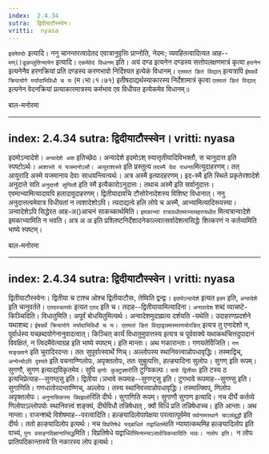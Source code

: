 ```yaml
---
index:  2.4.34
sutra:  द्विदीयाटौस्स्वेन।
vritti:  nyasa
---
```


`इदमेतदोः` इत्यादि। ननु चानन्तरत्वादेतद एवात्रानुवृत्तिः प्राप्नोति, नेदमः; व्यवहितत्वादित्यत आह-- `मण्()डूकप्लुतिन्यायेन` इत्यादि। `एकमेवेदं विधानम्` इति। अयं दण्ड इत्यनेन दण्डस्य सत्तोपलक्षणमात्रं कृत्वा `हरानेन` इत्यनेनैव हरणक्रियां प्रति दण्डस्य करणभावो निर्दिश्यत इत्येकं विधानम्। `एतमातं ङितं विद्यात्` इत्यत्रापि `ईषदर्थे क्रियायोगे मर्यादाभिविधौ च यः` (म।भा।१।७१) इतीषदाद्यर्थस्याकारस्य निर्देशामात्रं कृत्वा `एतमातं ङितं विद्यात्` इत्यनेन वेदनक्रियां प्रत्याकारमात्रस्य कर्मभाव एव विधीयत इत्येकमेव विधानम्॥




बाल-मनोरमा

---
index:  2.4.34
sutra:  द्विदीयाटौस्स्वेन।
vritti:  nyasa
---

इदमोऽन्वादेशे। `अन्वादेशे अश` इतिच्छेदः। अन्वादेशे इदमोऽश् स्यात्तृतीयादिविभक्तौ, स चानुदात्त इति स्पष्टोऽर्थः। `आशास्ते यं यजमानोऽसौ। आयुराशास्ते` इति प्रस्तुत्य `तदस्मै देवा राधन्ता`मित्युदाहरणम्। तत् आयुरादि अस्मे यजमानाय देवाः साधयन्त्वित्यर्थः। अत्र अस्मै इत्यादहरणम्। इद-स्मै इति स्थिते प्रकृतेरशादेशे अनुदात्ते सति `अनुदात्तौ सुप्पितौ` इति स्मै इत्यैकारोऽनुदात्तः। तथाच अस्मै इति सर्वानुदात्तः। एवमाभ्यामित्यादावपि हलादावुदाहरणम्। द्वितीयादावचि टौसोरेनादेशस्य विशिष्ट विधानात्। ननु अनुदात्तत्वमेवात्र विधीयतां न त्वशादेशोऽपि। त्यदाद्यत्वे हलि लोपे च अस्मै, आभ्यामित्यादिरूपस्या।ञन्वादेशेऽपि सिद्धेरत आह-अ()आचनं साकच्कार्थमिति। `इमकाभ्यां रात्रावधीतमाभ्यामहरप्यधीत` मित्यत्रान्वादेशे इमकाभ्यामिति न भवति। अत्र अ अ इति प्रश्लिष्टनिर्देशादनेकाल्त्वात्सर्वादेशत्वसिद्धेः शित्करणं न कर्तव्यमिति भाष्ये स्पष्टम्। 


बाल-मनोरमा

---
index:  2.4.34
sutra:  द्विदीयाटौस्स्वेन।
vritti:  nyasa
---

द्वितीयाटौस्स्वेनः। द्वितीया च टाश्च ओश्च द्वितीयाटौसः, तेष्विति द्वन्द्वः। `इदमोऽन्वादेशे` इत्यत `इदम` इति, `अन्वादेशे` इति चानुवर्तते। `एतदस्त्रतसोः` इत्यत `एतद` इति च। तदाह--द्वितीयायामित्यादिना। `अनावादेश` शब्दं व्याचष्टे-किञ्चिदिति। विधातुमिति। अपूर्वं बोधयितुमित्यर्थः। अन्वादेशमुदाह्मत्य दर्शयति -यथेति। उदाहरणप्रदर्शने यथाशब्द। `ईषदर्थे क्रियायोगे मर्यादाभिविधौ च यः। एतमातं ङितं विद्याद्वाक्यस्मरणयोरङित्` इत्यत्र तु एनादेशो न, पूर्वार्धस्य यच्छब्दयोगेनानुवादत्वात्। किञ्चित् कार्यं विधातुमुपात्तस्य इत्यत्र च पूर्ववाक्ये यथाकथंचित्तदुपादानं विवक्षितं, न त्विदमैवेत्याग्रह इति भाष्ये स्पष्टम्। इति मान्ताः। अथ णकारान्ताः। गणयतेर्विजिति। `गण सङ्ख्याने` इति चुरादिरदन्तः। ततः सुपूर्वात्स्वार्थे णिच्। अल्लोपस्य स्थानिवत्त्वान्नोपधावृद्धिः। तस्माद्विच्, `अन्येभ्योऽपि दृश्यते` इति वचनाण्णिलोपः, अपृक्तलोपः, ततः सुबुत्पत्तिः, हल्ङ्यादिना सुलोपः। सुगण् इति रूपम्। सुगणौ, सुगण इत्याद्यविकृतमेव। सुपि `ङ्णोः कुक्टुक्शरी`ति टुग्विकल्पः। `चयो द्वितीयाः` इति टस्य ठ इत्यभिप्रेत्याह--सुगण्ठ्सु इति। द्वितीया।ञभावे रूपमाह--सुगण्ट्सु इति। टुगभावे रूपमाह--सुगण्सु इति। सुगाणिति। गणधातोरदन्ताण्णिच्, अल्लोपः। तस्य स्थानिवत्त्वान्नोपधावृद्धिः। तस्मात्क्विप्, णिलोपः अपृक्तलोपः। `अनुनासिकस्य क्विझलो`रिति दीर्घः। सुगाणिति रूपम्। सुगाणौ सुगाण इत्यादि। नच दीर्घे कर्तव्ये णिलोपाऽल्लोपयोः स्थानिवत्त्वं शङ्क्यं, दीर्घविधौ तन्निषेधात् , क्वौ विधिं प्रति तन्निषेधाच्च। इति आन्ताः। अथ नान्ताः। राजन्शब्दे विशेषमाह--परत्वादिति। हल्ङ्यादिलोपापेक्षया परत्वात्पूर्वमेव `सर्वनामस्थाने चाऽसंबुद्धौ` इति दीर्घः। ततो हल्ङ्यादिलोप इत्यर्थः। नच `विप्रतिषेधे यद्बाधितं तद्वाधितमेवे`ति न्यायात्कथमिह हल्ङ्यादिलोप इति वाच्यं, `पुनः प्रसङ्गविज्ञानात्सिद्ध`मिति। विप्रतिषेधे यद्वाधितं`मित्यस्याऽसार्वत्रिकत्वादिति भावः। नलोप इति। `न लोपः प्रातिपदिकान्तास्ये`ति नकारस्य लोप इत्यर्थः।
